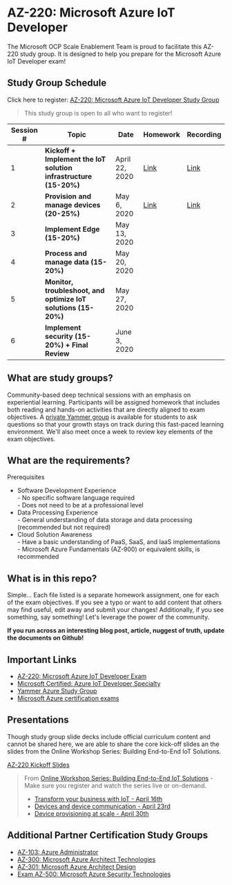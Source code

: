 # AZ-220: Microsoft Azure IoT Developer

The Microsoft OCP Scale Enablement Team is proud to facilitate this AZ-220 study group. It is designed to help you prepare for the Microsoft Azure IoT Developer exam!

## Study Group Schedule

Click here to register:  [AZ-220: Microsoft Azure IoT Developer Study Group](https://msuspartners.eventbuilder.com/AZ220StudyGroup)

> This study group is open to all who want to register!

|Session #|Topic|Date|Homework|Recording|
| - | - | - | - | - |
|1|**Kickoff + Implement the IoT solution infrastructure (15-20%)**|April 22, 2020|[Link](01IoTSolutionInfrastructure.md)| [Link](https://msuspartners.eventbuilder.com/event/18397)|
|2|**Provision and manage devices (20-25%)**|May 6, 2020|[Link](02ProvisionAndManageDevices.md)| [Link](https://msuspartners.eventbuilder.com/event/21619)|
|3|**Implement Edge (15-20%)**|May 13, 2020| | |
|4|**Process and manage data (15-20%)**|May 20, 2020| | |
|5|**Monitor, troubleshoot, and optimize IoT solutions (15-20%)**|May 27, 2020| | |
|6|**Implement security (15-20%) + Final Review**|June 3, 2020| | |

## What are study groups?

Community-based deep technical sessions with an emphasis on experiential learning.  Participants will be assigned homework that includes both reading and hands-on activities that are directly aligned to exam objectives.  A [private Yammer group](https://www.yammer.com/msuspartner/#/threads/inGroup?type=in_group&feedId=9161297&view=all) is available for students to ask questions so that your growth stays on track during this fast-paced learning environment. We'll also meet once a week to review key elements of the exam objectives.

## What are the requirements?

Prerequisites
* Software Development Experience
<br />- No specific software language required 
<br />- Does not need to be at a professional level
* Data Processing Experience
<br />- General understanding of data storage and data processing (recommended but not required)
* Cloud Solution Awareness
<br />- Have a basic understanding of PaaS, SaaS, and IaaS implementations
<br />- Microsoft Azure Fundamentals (AZ-900) or equivalent skills, is recommended 

## What is in this repo?

Simple... Each file listed is a separate homework assignment, one for each of the exam objectives.
If you see a typo or want to add content that others may find useful, edit away and submit your changes!
Additionally, if you see something, say something!  Let's leverage the power of the community.

**If you run across an interesting blog post, article, nuggest of truth, update the documents on Github!**

## Important Links

* [AZ-220: Microsoft Azure IoT Developer Exam](https://docs.microsoft.com/en-us/learn/certifications/exams/az-220)
* [Microsoft Certified: Azure IoT Developer Specialty](https://docs.microsoft.com/en-us/learn/certifications/azure-iot-developer-specialty)
* [Yammer Azure Study Group](http://aka.ms/azurecsg)
* [Microsoft Azure certification exams](https://www.microsoft.com/en-us/learning/azure-exams.aspx)

## Presentations

Though study group slide decks include official curriculum content and cannot be shared here, we are able to share the core kick-off slides an the slides from the Online Workshop Series: Building End-to-End IoT Solutions.

[AZ-220 Kickoff Slides](AZ220ExamStudyGroup-Kickoff.pdf)

> From [Online Workshop Series: Building End-to-End IoT Solutions](https://aka.ms/IoT-online-workshop) - Make sure you register and watch the series live or on-demand.
> * [Transform your business with IoT - April 16th](part-1-transform-business-iot-external.pdf)
> * [Devices and device communication - April 23rd](part-2-device-and-device-comm.pdf)
> * [Device provisioning at scale - April 30th](part-3-device-provisioning-scale-april.pdf)

## Additional Partner Certification Study Groups

* [AZ-103: Azure Administrator](https://msuspartners.eventbuilder.com/AZ103StudyGroup)
* [AZ-300: Microsoft Azure Architect Technologies](https://msuspartners.eventbuilder.com/AZ-300)
* [AZ-301: Microsoft Azure Architect Design](https://msuspartners.eventbuilder.com/AZ-301)
* [Exam AZ-500: Microsoft Azure Security Technologies](https://msuspartners.eventbuilder.com/AZ500StudyGroup)
